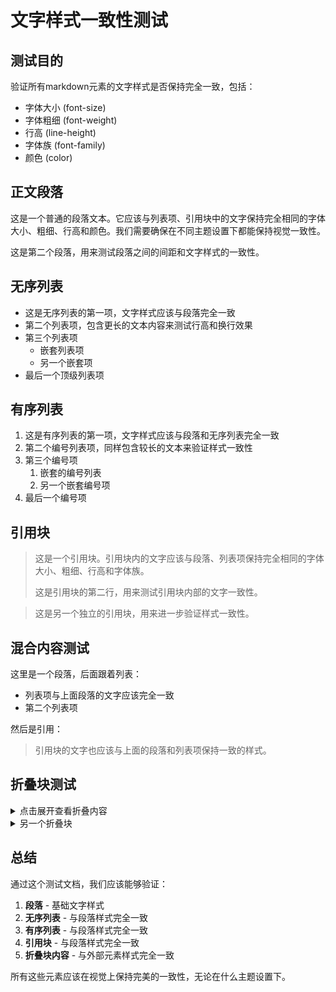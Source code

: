 # 文字样式一致性测试

## 测试目的

验证所有markdown元素的文字样式是否保持完全一致，包括：
- 字体大小 (font-size)  
- 字体粗细 (font-weight)
- 行高 (line-height)
- 字体族 (font-family)
- 颜色 (color)

## 正文段落

这是一个普通的段落文本。它应该与列表项、引用块中的文字保持完全相同的字体大小、粗细、行高和颜色。我们需要确保在不同主题设置下都能保持视觉一致性。

这是第二个段落，用来测试段落之间的间距和文字样式的一致性。

## 无序列表

- 这是无序列表的第一项，文字样式应该与段落完全一致
- 第二个列表项，包含更长的文本内容来测试行高和换行效果  
- 第三个列表项
  - 嵌套列表项
  - 另一个嵌套项
- 最后一个顶级列表项

## 有序列表

1. 这是有序列表的第一项，文字样式应该与段落和无序列表完全一致
2. 第二个编号列表项，同样包含较长的文本来验证样式一致性
3. 第三个编号项
   1. 嵌套的编号列表
   2. 另一个嵌套编号项
4. 最后一个编号项

## 引用块

> 这是一个引用块。引用块内的文字应该与段落、列表项保持完全相同的字体大小、粗细、行高和字体族。
> 
> 这是引用块的第二行，用来测试引用块内部的文字一致性。

> 这是另一个独立的引用块，用来进一步验证样式一致性。

## 混合内容测试

这里是一个段落，后面跟着列表：

- 列表项与上面段落的文字应该完全一致
- 第二个列表项

然后是引用：

> 引用块的文字也应该与上面的段落和列表项保持一致的样式。

## 折叠块测试

<details>
<summary>点击展开查看折叠内容</summary>

这是折叠块内的段落文字，应该与外部段落保持完全相同的样式。

- 折叠块内的无序列表项
- 第二个列表项，样式应该与外部列表一致

1. 折叠块内的有序列表项  
2. 第二个编号项，样式应该一致

> 折叠块内的引用，样式也应该与外部引用保持一致。

</details>

<details>
<summary>另一个折叠块</summary>

再次测试折叠块内部的文字样式一致性：

这个段落应该与所有其他段落具有相同的字体大小、粗细、行高和颜色。

- 列表项测试
- 第二项测试

> 引用块测试

</details>

## 总结

通过这个测试文档，我们应该能够验证：

1. **段落** - 基础文字样式
2. **无序列表** - 与段落样式完全一致
3. **有序列表** - 与段落样式完全一致  
4. **引用块** - 与段落样式完全一致
5. **折叠块内容** - 与外部元素样式完全一致

所有这些元素应该在视觉上保持完美的一致性，无论在什么主题设置下。